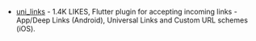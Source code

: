 - [uni_links](https://pub.dev/packages/uni_links) - 1.4K LIKES, Flutter plugin for accepting incoming links - App/Deep Links (Android), Universal Links and Custom URL schemes (iOS).
